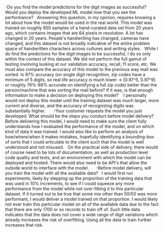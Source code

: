 -Do you find the model predictions for the digit images as successful? Would you deploy the developed ML model now that you see the performance?
 
Answering this question, in my opinion, requires knowing a lot about how the model would be used in the real world. This model was trained on roughly 850 samples of a hand-curated data set from 20 years ago, which contains images that are 64 pixels in resolution. A lot has changed in 20 years. People's handwriting has changed, cameras have changed, and this dataset is not broadly indicative of the entire problem space of handwritten characters across cultures and writing styles.
 
While I do find the predictions for the digit images to be successful, I do so only within the context of this dataset. We did not perform the full gamut of testing involving looking at our validation accuracy, recall, f1 score, etc. We must also compare the accuracy of this model to the previous way mail was sorted. Is 97% accuracy (on single digit recognition, zip codes have a minimum of 5 digits, so real life accuracy is much lower -> [0.97^5, 0.97^9] or roughly 76%-86% accurate on identifying a full zip code) better than the person/machine that was sorting the mail before? If it was, is that enough information to make a decision on deploying this model? 
 
I personally would not deploy this model until the training dataset was much larger, more current and diverse, and the accuracy of recognizing digits was substantially higher. 
    
-Your customer requests the model you just developed. What should be the steps you conduct before model delivery?
 
Before delivering this model, I would need to make sure the client fully understands how I evaluated the performance of the model, and on which kind of data it was trained. I would also like to perform an analysis of how/where/when it makes mistakes, hopefully identifying a bounding-box of sorts that I could articulate to the client such that the model is well understood and not misused.
 
On the practical side of delivery, there would of course need to be lots of documentation, as well as production level code quality and tests, and an environment with which the model can be deployed and hosted. There would also need to be API's that allow the outside world to interface with the model.
    
-Before model delivery, will you train the model with all the available data?
 
I would first run experiments, likely by stepping up the proportion of the training data that was used in 10% increments, to see if I could squeeze any more performance from the model while not over-fitting it to this particular dataset. If it turned out to be true that some mix other than 50/50 was more performant, I would deliver a model trained on that proportion. I would likely not ever train this particular model on all of the available data due to the fact that there are only 1700 or so records to train off of. Such little data indicates that the data does not cover a wide range of digit variations which already increases the risk of overfitting. Using all the data to train further increases that risk. 